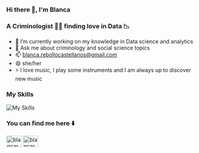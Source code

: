 ### Hi there 👋, I'm Blanca

### A Criminologist 🕵🏻 finding love in Data 📉 

- 🌱 I’m currently working on my knowledge in Data science and analytics
- 💬 Ask me about criminology and social science topics
- 📫  blanca.rebollocastellanos@gmail.com
- 😄 she/her
- ⚡ I love music, I play some instruments and I am always up to discover new music


### My Skills
![My Skills](https://skillicons.dev/icons?i=py,vscode,sqlite,git,gcp,fastapi,docker)

### You can find me here ⬇️

<a href="https://linkedin.com/in/blancarebollo" target="blank"><img align="center" src="https://raw.githubusercontent.com/rahuldkjain/github-profile-readme-generator/master/src/images/icons/Social/linked-in-alt.svg" alt="blancarebollo" height="30" width="40" /></a>
<a href="https://www.kaggle.com/blancarebollo" target="blank"><img align="center" src="https://raw.githubusercontent.com/rahuldkjain/github-profile-readme-generator/master/src/images/icons/Social/kaggle.svg" alt="blancarebollo" height="30" width="40" /></a>
</p>


